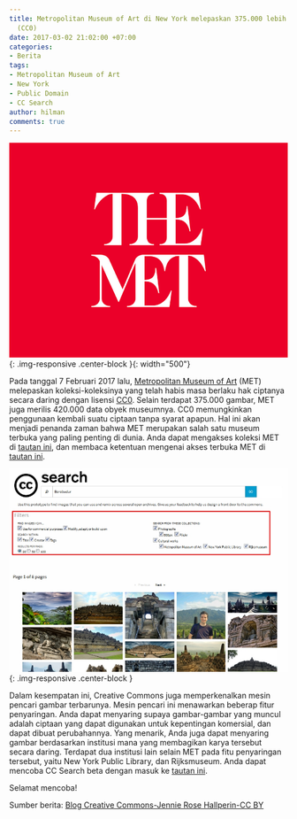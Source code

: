 ```yaml
---
title: Metropolitan Museum of Art di New York melepaskan 375.000 lebih karya digital!
  (CC0)
date: 2017-03-02 21:02:00 +07:00
categories:
- Berita
tags:
- Metropolitan Museum of Art
- New York
- Public Domain
- CC Search
author: hilman
comments: true
---
```


![the_met_logo.png](/uploads/the_met_logo.png){: .img-responsive .center-block }{: width="500"}

Pada tanggal 7 Februari 2017 lalu, [Metropolitan Museum of Art](http://www.metmuseum.org/) (MET) melepaskan koleksi-koleksinya yang telah habis masa berlaku hak ciptanya secara daring dengan lisensi [CC0](https://creativecommons.org/share-your-work/public-domain/cc0/). Selain terdapat 375.000 gambar, MET juga merilis 420.000 data obyek museumnya. CC0 memungkinkan penggunaan kembali suatu ciptaan tanpa syarat apapun. Hal ini akan menjadi penanda zaman bahwa MET merupakan salah satu museum terbuka yang paling penting di dunia. Anda dapat mengakses koleksi MET di [tautan ini](http://www.metmuseum.org/art/collection), dan membaca ketentuan mengenai akses terbuka MET di [tautan ini](http://www.metmuseum.org/about-the-met/policies-and-documents/image-resources).

![borob.jpg](/uploads/borob.jpg){: .img-responsive .center-block }

Dalam kesempatan ini, Creative Commons juga memperkenalkan mesin pencari gambar terbarunya. Mesin pencari ini menawarkan beberap fitur penyaringan. Anda dapat menyaring supaya gambar-gambar yang muncul adalah ciptaan yang dapat digunakan untuk kepentingan komersial, dan dapat dibuat perubahannya. Yang menarik, Anda juga dapat menyaring gambar berdasarkan institusi mana yang membagikan karya tersebut secara daring. Terdapat dua institusi lain selain MET pada fitu penyaringan tersebut, yaitu  New York Public Library, dan Rijksmuseum. Anda dapat mencoba CC Search beta dengan masuk ke [tautan ini](http://ccsearch.creativecommons.org/).

Selamat mencoba!

Sumber berita: [Blog Creative Commons-Jennie Rose Hallperin-CC BY](https://creativecommons.org/2017/02/07/met-announcement/?utm_source=ccwebsiteorblog&utm_campaign=met-newsletter&utm_medium=email&utm_content=button-text)

